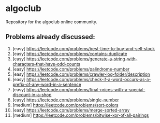 # algoclub
  Repository for the algoclub online community.

## Problems already discussed:
1. [easy] https://leetcode.com/problems/best-time-to-buy-and-sell-stock
2. [easy] https://leetcode.com/problems/contains-duplicate
3. [easy] https://leetcode.com/problems/generate-a-string-with-characters-that-have-odd-counts
4. [easy] https://leetcode.com/problems/palindrome-number
5. [easy] https://leetcode.com/problems/crawler-log-folder/description
6. [easy] https://leetcode.com/problems/check-if-a-word-occurs-as-a-prefix-of-any-word-in-a-sentence
7. [easy] https://leetcode.com/problems/final-prices-with-a-special-discount-in-a-shop
8. [easy] https://leetcode.com/problems/single-number
9. [medium] https://leetcode.com/problems/sort-colors
10. [easy] https://leetcode.com/problems/merge-sorted-array
11. [medium] https://leetcode.com/problems/bitwise-xor-of-all-pairings

